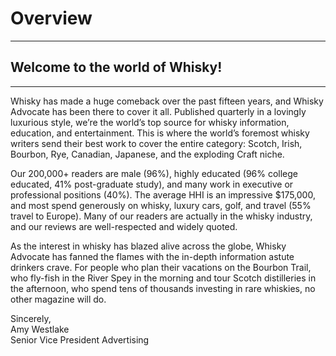 # Overview
---

## Welcome to the world of Whisky!
---

Whisky has made a huge comeback over the past fifteen years, and Whisky Advocate has been there to cover it all. Published quarterly in a lovingly luxurious style, we’re the world’s top source for whisky information, education, and entertainment. This is where the world’s foremost whisky writers send their best work to cover the entire category: Scotch, Irish, Bourbon, Rye, Canadian, Japanese, and the exploding Craft niche.

Our 200,000+ readers are male (96%), highly educated (96% college educated, 41% post-graduate study), and many work in executive or professional positions (40%). The average HHI is an impressive $175,000, and most spend generously on whisky, luxury cars, golf, and travel (55% travel to Europe). Many of our readers are actually in the whisky industry, and our reviews are well-respected and widely quoted.

As the interest in whisky has blazed alive across the globe, Whisky Advocate has fanned the flames with the in-depth information astute drinkers crave. For people who plan their vacations on the Bourbon Trail, who fly-fish in the River Spey in the morning and tour Scotch distilleries in the afternoon, who spend tens of thousands investing in rare whiskies, no other magazine will do.

Sincerely,<br />
Amy Westlake<br />
Senior Vice President Advertising


